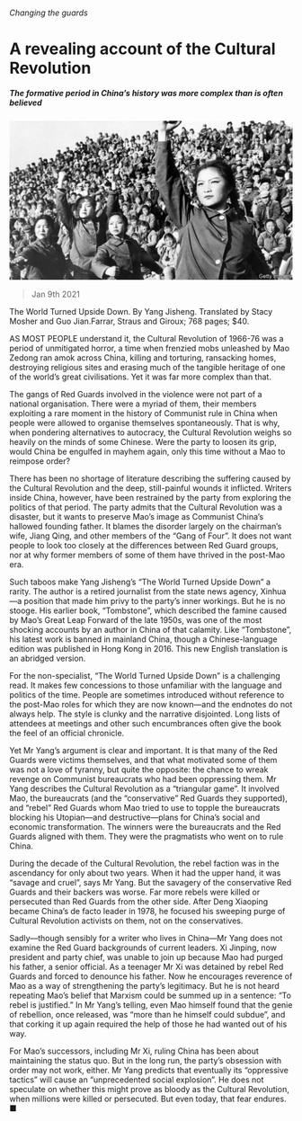###### Changing the guards

# A revealing account of the Cultural Revolution 

##### The formative period in China’s history was more complex than is often believed 

![image](images/20210109_bkp007.jpg) 

> Jan 9th 2021 


The World Turned Upside Down. By Yang Jisheng. Translated by Stacy Mosher and Guo Jian.Farrar, Straus and Giroux; 768 pages; $40.


AS MOST PEOPLE understand it, the Cultural Revolution of 1966-76 was a period of unmitigated horror, a time when frenzied mobs unleashed by Mao Zedong ran amok across China, killing and torturing, ransacking homes, destroying religious sites and erasing much of the tangible heritage of one of the world’s great civilisations. Yet it was far more complex than that.



The gangs of Red Guards involved in the violence were not part of a national organisation. There were a myriad of them, their members exploiting a rare moment in the history of Communist rule in China when people were allowed to organise themselves spontaneously. That is why, when pondering alternatives to autocracy, the Cultural Revolution weighs so heavily on the minds of some Chinese. Were the party to loosen its grip, would China be engulfed in mayhem again, only this time without a Mao to reimpose order?


There has been no shortage of literature describing the suffering caused by the Cultural Revolution and the deep, still-painful wounds it inflicted. Writers inside China, however, have been restrained by the party from exploring the politics of that period. The party admits that the Cultural Revolution was a disaster, but it wants to preserve Mao’s image as Communist China’s hallowed founding father. It blames the disorder largely on the chairman’s wife, Jiang Qing, and other members of the “Gang of Four”. It does not want people to look too closely at the differences between Red Guard groups, nor at why former members of some of them have thrived in the post-Mao era.


Such taboos make Yang Jisheng’s “The World Turned Upside Down” a rarity. The author is a retired journalist from the state news agency, Xinhua—a position that made him privy to the party’s inner workings. But he is no stooge. His earlier book, “Tombstone”, which described the famine caused by Mao’s Great Leap Forward of the late 1950s, was one of the most shocking accounts by an author in China of that calamity. Like “Tombstone”, his latest work is banned in mainland China, though a Chinese-language edition was published in Hong Kong in 2016. This new English translation is an abridged version.


For the non-specialist, “The World Turned Upside Down” is a challenging read. It makes few concessions to those unfamiliar with the language and politics of the time. People are sometimes introduced without reference to the post-Mao roles for which they are now known—and the endnotes do not always help. The style is clunky and the narrative disjointed. Long lists of attendees at meetings and other such encumbrances often give the book the feel of an official chronicle.


Yet Mr Yang’s argument is clear and important. It is that many of the Red Guards were victims themselves, and that what motivated some of them was not a love of tyranny, but quite the opposite: the chance to wreak revenge on Communist bureaucrats who had been oppressing them. Mr Yang describes the Cultural Revolution as a “triangular game”. It involved Mao, the bureaucrats (and the “conservative” Red Guards they supported), and “rebel” Red Guards whom Mao tried to use to topple the bureaucrats blocking his Utopian—and destructive—plans for China’s social and economic transformation. The winners were the bureaucrats and the Red Guards aligned with them. They were the pragmatists who went on to rule China.


During the decade of the Cultural Revolution, the rebel faction was in the ascendancy for only about two years. When it had the upper hand, it was “savage and cruel”, says Mr Yang. But the savagery of the conservative Red Guards and their backers was worse. Far more rebels were killed or persecuted than Red Guards from the other side. After Deng Xiaoping became China’s de facto leader in 1978, he focused his sweeping purge of Cultural Revolution activists on them, not on the conservatives.


Sadly—though sensibly for a writer who lives in China—Mr Yang does not examine the Red Guard backgrounds of current leaders. Xi Jinping, now president and party chief, was unable to join up because Mao had purged his father, a senior official. As a teenager Mr Xi was detained by rebel Red Guards and forced to denounce his father. Now he encourages reverence of Mao as a way of strengthening the party’s legitimacy. But he is not heard repeating Mao’s belief that Marxism could be summed up in a sentence: “To rebel is justified.” In Mr Yang’s telling, even Mao himself found that the genie of rebellion, once released, was “more than he himself could subdue”, and that corking it up again required the help of those he had wanted out of his way.


For Mao’s successors, including Mr Xi, ruling China has been about maintaining the status quo. But in the long run, the party’s obsession with order may not work, either. Mr Yang predicts that eventually its “oppressive tactics” will cause an “unprecedented social explosion”. He does not speculate on whether this might prove as bloody as the Cultural Revolution, when millions were killed or persecuted. But even today, that fear endures. ■

